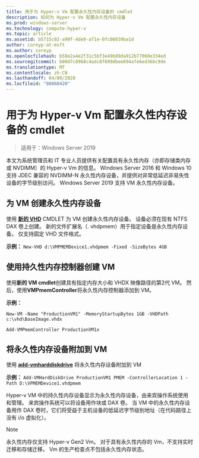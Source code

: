 ```yaml
---
title: 用于为 Hyper-v Vm 配置永久性内存设备的 cmdlet
description: 如何为 Hyper-v Vm 配置永久性内存设备
ms.prod: windows-server
ms.technology: compute-hyper-v
ms.topic: article
ms.assetid: b5715c02-a90f-4de9-a71e-0fc08039ba1d
author: coreyp-at-msft
ms.author: coreyp
ms.openlocfilehash: b58e2a4e2f31c5bf3e49b89da912b77060e334ed
ms.sourcegitcommit: b00d7c8968c4adc8f699dbee694afe6ed36bc9de
ms.translationtype: MT
ms.contentlocale: zh-CN
ms.lasthandoff: 04/08/2020
ms.locfileid: "80860420"
---
```

# <a name="cmdlets-for-configuring-persistent-memory-devices-for-hyper-v-vms"></a>用于为 Hyper-v Vm 配置永久性内存设备的 cmdlet

>适用于：Windows Server 2019

本文为系统管理员和 IT 专业人员提供有关配置具有永久性内存（亦即存储类内存或 NVDIMM）的 Hyper-v Vm 的信息。 Windows Server 2016 和 Windows 10 支持 JDEC 兼容的 NVDIMM-N 永久性内存设备，并提供对非常低延迟非易失性设备的字节级别访问。 Windows Server 2019 支持 VM 永久性内存设备。 

## <a name="create-a-persistent-memory-device-for-a-vm"></a>为 VM 创建永久性内存设备

使用 **[新的 VHD](https://docs.microsoft.com/powershell/module/hyper-v/new-vhd?view=win10-ps)** CMDLET 为 VM 创建永久性内存设备。 设备必须在现有 NTFS DAX 卷上创建。  新的文件扩展名（. vhdpmem）用于指定设备是永久性内存设备。 仅支持固定 VHD 文件格式。

**示例：** `New-VHD d:\VMPMEMDevice1.vhdpmem -Fixed -SizeBytes 4GB`

## <a name="create-a-vm-with-a-persistent-memory-controller"></a>使用持久性内存控制器创建 VM



使用**新的 VM cmdlet**创建具有指定内存大小和 VHDX 映像路径的第2代 VM。 然后，使用**VMPmemController**将永久性内存控制器添加到 VM。

**示例：** 
    
    New-VM -Name "ProductionVM1" -MemoryStartupBytes 1GB -VHDPath c:\vhd\BaseImage.vhdx

    Add-VMPmemController ProductionVM1x

## <a name="attach-a-persistent-memory-device-to-a-vm"></a>将永久性内存设备附加到 VM

使用 **[add-vmharddiskdrive](https://docs.microsoft.com/powershell/module/hyper-v/add-vmharddiskdrive?view=win10-ps)** 将永久性内存设备附加到 VM

**示例：** `Add-VMHardDiskDrive ProductionVM1 PMEM -ControllerLocation 1 -Path D:\VPMEMDevice1.vhdpmem`

Hyper-v VM 中的持久性内存设备显示为永久性内存设备，由来宾操作系统使用和管理。 来宾操作系统可以将设备用作块或 DAX 卷。 当 VM 中的永久性内存设备用作 DAX 卷时，它们将受益于主机设备的低延迟字节级别地址（在代码路径上没有 i/o 虚拟化）。 

>[!NOTE] 
>永久性内存仅支持 Hyper-v Gen2 Vm。 对于具有永久性内存的 Vm，不支持实时迁移和存储迁移。 Vm 的生产检查点不包括永久性内存状态。 